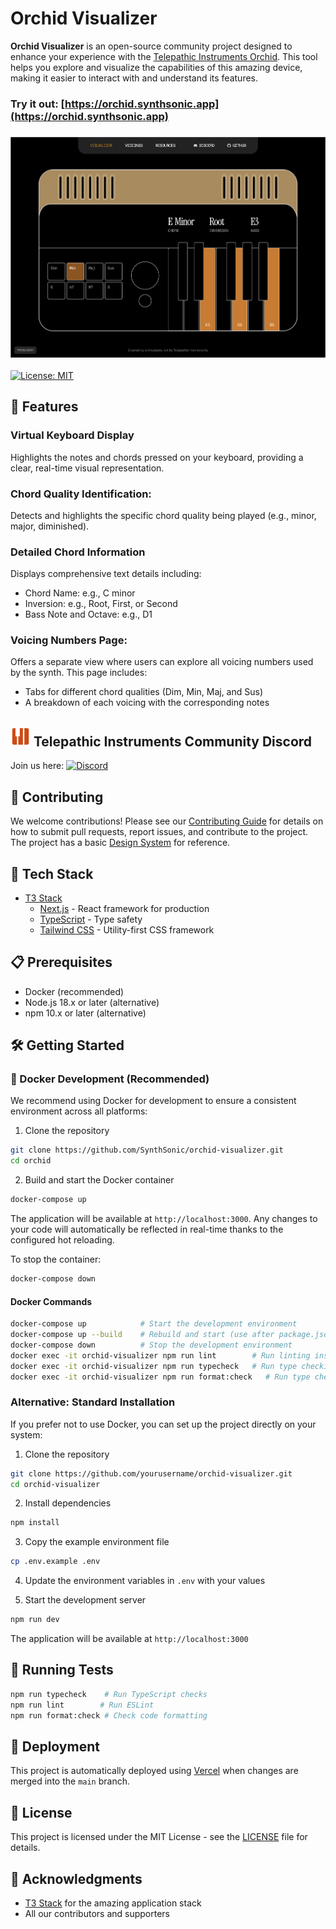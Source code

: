 # Orchid Visualizer

**Orchid Visualizer** is an open-source community project designed to enhance your experience with the [Telepathic Instruments Orchid](https://telepathicinstruments.com/). This tool helps you explore and visualize the capabilities of this amazing device, making it easier to interact with and understand its features.  

### Try it out: [https://orchid.synthsonic.app](https://orchid.synthsonic.app)


### ![Orchid Virtual Keyboard](assets/visualizer-keyboard-v2.0.png)

[![License: MIT](https://img.shields.io/badge/License-MIT-yellow.svg)](https://opensource.org/licenses/MIT)

## 🌟 Features

### Virtual Keyboard Display
Highlights the notes and chords pressed on your keyboard, providing a clear, real-time visual representation.

### Chord Quality Identification:

Detects and highlights the specific chord quality being played (e.g., minor, major, diminished).
### Detailed Chord Information

Displays comprehensive text details including:
* Chord Name: e.g., C minor
* Inversion: e.g., Root, First, or Second
* Bass Note and Octave: e.g., D1

### Voicing Numbers Page:

Offers a separate view where users can explore all voicing numbers used by the synth. This page includes:
* Tabs for different chord qualities (Dim, Min, Maj, and Sus)
* A breakdown of each voicing with the corresponding notes

## ![Telepathic Instruments Community Discord](public/favicon.ico) Telepathic Instruments Community Discord
Join us here: [![Discord](https://img.shields.io/discord/1344898163898585138?logo=discord&color=5865F2)](https://discord.gg/m23GeqeS8D)

## 👥 Contributing

We welcome contributions! Please see our [Contributing Guide](CONTRIBUTING.md) for details on how to submit pull requests, report issues, and contribute to the project. The project has a basic [Design System](DESIGN.md) for reference.

## 🚀 Tech Stack
- [T3 Stack](https://create.t3.gg/)
    - [Next.js](https://nextjs.org) - React framework for production
    - [TypeScript](https://www.typescriptlang.org/) - Type safety
    - [Tailwind CSS](https://tailwindcss.com) - Utility-first CSS framework

## 📋 Prerequisites

- Docker (recommended)
- Node.js 18.x or later (alternative)
- npm 10.x or later (alternative)

## 🛠️ Getting Started

### 🐳 Docker Development (Recommended)

We recommend using Docker for development to ensure a consistent environment across all platforms:

1. Clone the repository
```bash
git clone https://github.com/SynthSonic/orchid-visualizer.git
cd orchid
```

2. Build and start the Docker container
```bash
docker-compose up
```

The application will be available at `http://localhost:3000`. Any changes to your code will automatically be reflected in real-time thanks to the configured hot reloading.

To stop the container:
```bash
docker-compose down
```

#### Docker Commands

```bash
docker-compose up            # Start the development environment
docker-compose up --build    # Rebuild and start (use after package.json changes)
docker-compose down          # Stop the development environment
docker exec -it orchid-visualizer npm run lint        # Run linting inside the container
docker exec -it orchid-visualizer npm run typecheck   # Run type checking inside the container
docker exec -it orchid-visualizer npm run format:check   # Run type checking inside the container
```

### Alternative: Standard Installation

If you prefer not to use Docker, you can set up the project directly on your system:

1. Clone the repository
```bash
git clone https://github.com/yourusername/orchid-visualizer.git
cd orchid-visualizer
```

2. Install dependencies
```bash
npm install
```

3. Copy the example environment file
```bash
cp .env.example .env
```

4. Update the environment variables in `.env` with your values

5. Start the development server
```bash
npm run dev
```

The application will be available at `http://localhost:3000`

## 🧪 Running Tests

```bash
npm run typecheck    # Run TypeScript checks
npm run lint        # Run ESLint
npm run format:check # Check code formatting
```

## 🚀 Deployment
This project is automatically deployed using [Vercel](https://vercel.com) when changes are merged into the `main` branch.

## 📄 License

This project is licensed under the MIT License - see the [LICENSE](LICENSE) file for details.

## 🙏 Acknowledgments

- [T3 Stack](https://create.t3.gg/) for the amazing application stack
- All our contributors and supporters